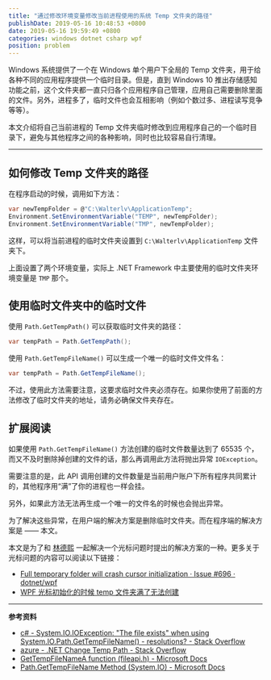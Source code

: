 ```yaml
---
title: "通过修改环境变量修改当前进程使用的系统 Temp 文件夹的路径"
publishDate: 2019-05-16 10:48:53 +0800
date: 2019-05-16 19:59:49 +0800
categories: windows dotnet csharp wpf
position: problem
---
```


Windows 系统提供了一个在 Windows 单个用户下全局的 Temp 文件夹，用于给各种不同的应用程序提供一个临时目录。但是，直到 Windows 10 推出存储感知功能之前，这个文件夹都一直只归各个应用程序自己管理，应用自己需要删除里面的文件。另外，进程多了，临时文件也会互相影响（例如个数过多、进程读写竞争等等）。

本文介绍将自己当前进程的 Temp 文件夹临时修改到应用程序自己的一个临时目录下，避免与其他程序之间的各种影响，同时也比较容易自行清理。

---

<div id="toc"></div>

## 如何修改 Temp 文件夹的路径

在程序启动的时候，调用如下方法：

```csharp
var newTempFolder = @"C:\Walterlv\ApplicationTemp";
Environment.SetEnvironmentVariable("TEMP", newTempFolder);
Environment.SetEnvironmentVariable("TMP", newTempFolder);
```

这样，可以将当前进程的临时文件夹设置到 `C:\Walterlv\ApplicationTemp` 文件夹下。

上面设置了两个环境变量，实际上 .NET Framework 中主要使用的临时文件夹环境变量是 `TMP` 那个。

## 使用临时文件夹中的临时文件

使用 `Path.GetTempPath()` 可以获取临时文件夹的路径：

```csharp
var tempPath = Path.GetTempPath();
```

使用 `Path.GetTempFileName()` 可以生成一个唯一的临时文件文件名：

```csharp
var tempPath = Path.GetTempFileName();
```

不过，使用此方法需要注意，这要求临时文件夹必须存在。如果你使用了前面的方法修改了临时文件夹的地址，请务必确保文件夹存在。

## 扩展阅读

如果使用 `Path.GetTempFileName()` 方法创建的临时文件数量达到了 65535 个，而又不及时删除掉创建的文件的话，那么再调用此方法将抛出异常 `IOException`。

需要注意的是，此 API 调用创建的文件数量是当前用户账户下所有程序共同累计的，其他程序用“满”了你的进程也一样会挂。

另外，如果此方法无法再生成一个唯一的文件名的时候也会抛出异常。

为了解决这些异常，在用户端的解决方案是删除临时文件夹。而在程序端的解决方案是 —— 本文。

本文是为了和 [林德熙](https://blog.lindexi.com/) 一起解决一个光标问题时提出的解决方案的一种。更多关于光标问题的内容可以阅读以下链接：

- [Full temporary folder will crash cursor initialization · Issue #696 · dotnet/wpf](https://github.com/dotnet/wpf/issues/696)
- [WPF 光标初始化的时候 temp 文件夹满了无法创建](https://blog.lindexi.com/post/wpf-%E5%85%89%E6%A0%87%E5%88%9D%E5%A7%8B%E5%8C%96%E7%9A%84%E6%97%B6%E5%80%99-temp-%E6%96%87%E4%BB%B6%E5%A4%B9%E6%BB%A1%E4%BA%86%E6%97%A0%E6%B3%95%E5%88%9B%E5%BB%BA)

---

**参考资料**

- [c# - System.IO.IOException: "The file exists" when using System.IO.Path.GetTempFileName() - resolutions? - Stack Overflow](https://stackoverflow.com/q/18350699/6233938)
- [azure - .NET Change Temp Path - Stack Overflow](https://stackoverflow.com/a/4485432/6233938)
- [GetTempFileNameA function (fileapi.h) - Microsoft Docs](https://docs.microsoft.com/en-us/windows/desktop/api/fileapi/nf-fileapi-gettempfilenamea)
- [Path.GetTempFileName Method (System.IO) - Microsoft Docs](https://docs.microsoft.com/en-us/dotnet/api/system.io.path.gettempfilename)
